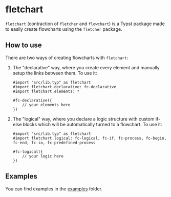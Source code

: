 # fletchart
`fletchart` (contraction of `fletcher` and `flowchart`) is a Typst package made to easily create flowcharts using the `fletcher` package.

## How to use
There are two ways of creating flowcharts with `fletchart`:
1. The "declarative" way, where you create every element and manually setup the links between them. To use it:
    ```typst
    #import "src/lib.typ" as fletchart
    #import fletchart.declarative: fc-declarative
    #import fletchart.elements: *

    #fc-declarative({
        // your elements here
    })
    ```
1. The "logical" way, where you declare a logic structure with custom if-else blocks which will be automatically turned to a flowchart. To use it:
    ```typst
    #import "src/lib.typ" as fletchart
    #import fletchart.logical: fc-logical, fc-if, fc-process, fc-begin, fc-end, fc-io, fc-predefined-process

    #fc-logical({
        // your logic here
    })
    ```

## Examples
You can find examples in the [examples](examples) folder.